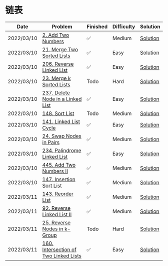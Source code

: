 # 链表
| Date       | Problem                                                                                                  | Finished | Difficulty | Solution                                              |
|------------|----------------------------------------------------------------------------------------------------------|----------|------------|-------------------------------------------------------|
| 2022/03/10 | [2. Add Two Numbers](https://leetcode.com/problems/add-two-numbers/)                                     | ✅        | Medium     | [Solution](./src/linkedlist/AddTwoNumbers.java)       |
| 2022/03/10 | [21. Merge Two Sorted Lists](https://leetcode.com/problems/merge-two-sorted-lists/)                      | ✅        | Easy       | [Solution](./src/linkedlist/MergeTwoLists.java)       |
| 2022/03/10 | [206. Reverse Linked List](https://leetcode.com/problems/reverse-linked-list/)                           | ✅        | Easy       | [Solution](./src/linkedlist/ReverseList.java)         |
| 2022/03/10 | [23. Merge k Sorted Lists](https://leetcode.com/problems/merge-k-sorted-lists/)                          | Todo     | Hard       | [Solution](./src/linkedlist/MergeKLists.java)         |
| 2022/03/10 | [237. Delete Node in a Linked List](https://leetcode.com/problems/delete-node-in-a-linked-list/)         | ✅        | Easy       | [Solution](./src/linkedlist/DeleteNode.java)          |
| 2022/03/10 | [148. Sort List](https://leetcode.com/problems/sort-list/)                                               | Todo     | Medium     | [Solution](./src/linkedlist/SortList.java)            |
| 2022/03/10 | [141. Linked List Cycle](https://leetcode.com/problems/linked-list-cycle/)                               | ✅        | Easy       | [Solution](./src/linkedlist/HasCycle.java)            |
| 2022/03/10 | [24. Swap Nodes in Pairs](https://leetcode.com/problems/swap-nodes-in-pairs/)                            | ✅        | Medium     | [Solution](./src/linkedlist/SwapPairs.java)           |
| 2022/03/10 | [234. Palindrome Linked List](https://leetcode.com/problems/palindrome-linked-list/)                     | ✅        | Easy       | [Solution](./src/linkedlist/IsPalindrome.java)        |
| 2022/03/10 | [445. Add Two Numbers II](https://leetcode.com/problems/add-two-numbers-ii/)                             | ✅        | Medium     | [Solution](./src/linkedlist/AddTwoNumbers2.java)      |
| 2022/03/10 | [147. Insertion Sort List](https://leetcode.com/problems/insertion-sort-list/)                           | ✅        | Medium     | [Solution](./src/linkedlist/InsertionSortList.java)   |
| 2022/03/11 | [143. Reorder List](https://leetcode.com/problems/reorder-list/)                                         | ✅        | Medium     | [Solution](./src/linkedlist/ReorderList.java)         |
| 2022/03/11 | [92. Reverse Linked List II](https://leetcode.com/problems/reverse-linked-list-ii/)                      | ✅        | Medium     | [Solution](./src/linkedlist/ReverseBetween.java)      |
| 2022/03/11 | [25. Reverse Nodes in k-Group](https://leetcode.com/problems/reverse-nodes-in-k-group/)                  | Todo     | Hard       | [Solution](./src/linkedlist/ReverseKGroup.java)       |
| 2022/03/11 | [160. Intersection of Two Linked Lists](https://leetcode.com/problems/intersection-of-two-linked-lists/) | ✅        | Easy       | [Solution](./src/linkedlist/GetIntersectionNode.java) |
